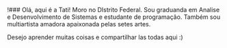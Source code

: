 !### Olá, aqui é a Tati!
Moro no DIstrito Federal.
Sou graduanda em Analise e Desenvolvimento de Sistemas e estudante de programaçâo.
Também sou multiartista amadora apaixonada pelas setes artes.

Desejo aprender muitas coisas e compartilhar las todas aqui :)
